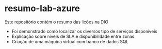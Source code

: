 # resumo-lab-azure
Este repositório contém o resumo das lições na DIO

- Foi demonstrado como localizar os diversos tipo de serviços disponiveis
- Explicação sobre níveis de SLA e disponibilidade entre zonas
- Criação de uma máquina virtual com banco de dados SQL
